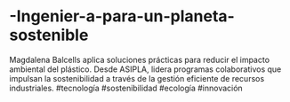 # -Ingenier-a-para-un-planeta-sostenible
Magdalena Balcells aplica soluciones prácticas para reducir el impacto ambiental del plástico. Desde ASIPLA, lidera programas colaborativos que impulsan la sostenibilidad a través de la gestión eficiente de recursos industriales. #tecnología #sostenibilidad #ecología #innovación
